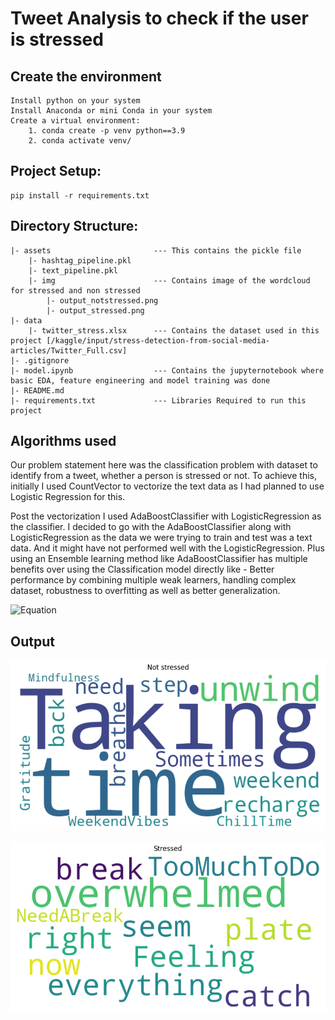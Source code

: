 # Tweet Analysis to check if the user is stressed

## Create the environment
    Install python on your system
    Install Anaconda or mini Conda in your system
    Create a virtual environment:
        1. conda create -p venv python==3.9
        2. conda activate venv/ 

## Project Setup:
    pip install -r requirements.txt

## Directory Structure:
    |- assets                       --- This contains the pickle file
        |- hashtag_pipeline.pkl
        |- text_pipeline.pkl
        |- img                      --- Contains image of the wordcloud for stressed and non stressed
            |- output_notstressed.png
            |- output_stressed.png
    |- data
        |- twitter_stress.xlsx      --- Contains the dataset used in this project [/kaggle/input/stress-detection-from-social-media-articles/Twitter_Full.csv]
    |- .gitignore
    |- model.ipynb                  --- Contains the jupyternotebook where basic EDA, feature engineering and model training was done
    |- README.md
    |- requirements.txt             --- Libraries Required to run this project

## Algorithms used

Our problem statement here was the classification problem with dataset to identify from a tweet, whether a person is stressed or not. To achieve this, initially I used CountVector to vectorize the text data as I had planned to use Logistic Regression for this. 

Post the vectorization I used AdaBoostClassifier with LogisticRegression as the classifier. I decided to go with the AdaBoostClassifier along with LogisticRegression as the data we were trying to train and test was a text data. And it might have not performed well with the LogisticRegression. Plus using an Ensemble learning method like AdaBoostClassifier has multiple benefits over using the Classification model directly like - Better performance by combining multiple weak learners, handling complex dataset, robustness to overfitting as well as better generalization.


![Equation](https://latex.codecogs.com/svg.latex?\log%20\left(%20\frac{p(y=1)}{1-p(y=1)}%20\right)%20=%20\beta_0%20+%20\beta_1%20x_1%20+%20\beta_2%20x_2%20+%20\ldots%20+%20\beta_n%20x_n)

## Output

![alt text](https://github.com/kamal-dev/is-stress/blob/main/assets/img/output_notstressed.png)

![alt text](https://github.com/kamal-dev/is-stress/blob/main/assets/img/output_stressed.png)